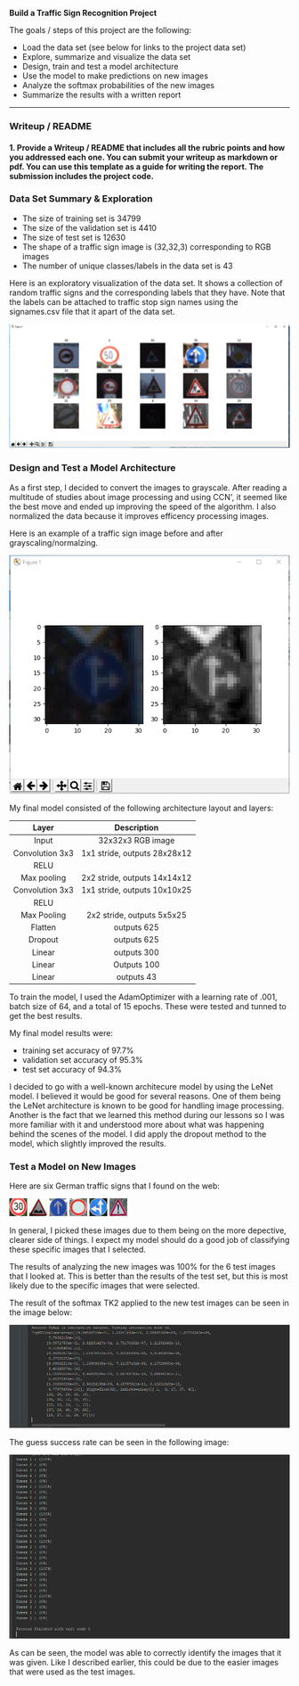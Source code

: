 **Build a Traffic Sign Recognition Project**

The goals / steps of this project are the following:
* Load the data set (see below for links to the project data set)
* Explore, summarize and visualize the data set
* Design, train and test a model architecture
* Use the model to make predictions on new images
* Analyze the softmax probabilities of the new images
* Summarize the results with a written report


[//]: # (Image References)

[image1]: ./Output_Images/Data_Exploration_result.png "Visualization"
[image2]: ./Output_Images/Pre_Processing_Result.png "PreProcessing"
[image3]: ./new_images/Image1.png "Random Noise"
[image4]: ./new_images/Image2.png "Traffic Sign 1"
[image5]: ./new_images/Image3.png "Traffic Sign 2"
[image6]: ./new_images/Image4.png "Traffic Sign 3"
[image7]: ./new_images/Image5.png "Traffic Sign 4"
[image8]: ./new_images/Image6.png "Traffic Sign 5"
[image9]: ./Output_Images/Softmax_TK2_Values.png "Visualization"
[image10]: ./Output_Images/Guess_Success_Softmax.png "Visualization"

---
### Writeup / README

#### 1. Provide a Writeup / README that includes all the rubric points and how you addressed each one. You can submit your writeup as markdown or pdf. You can use this template as a guide for writing the report. The submission includes the project code.

### Data Set Summary & Exploration

* The size of training set is 34799
* The size of the validation set is 4410
* The size of test set is 12630
* The shape of a traffic sign image is (32,32,3) corresponding to RGB images
* The number of unique classes/labels in the data set is 43

Here is an exploratory visualization of the data set. It shows a collection of random traffic signs and the corresponding labels that they have. Note that the labels can be attached to traffic stop sign names using the signames.csv file that it apart of the data set.


![alt text][image1]

### Design and Test a Model Architecture

As a first step, I decided to convert the images to grayscale. After reading a multitude of studies about image processing and using CCN', it seemed like the best move and ended up improving the speed of the algorithm. I also normalized the data because it improves efficency processing images. 

Here is an example of a traffic sign image before and after grayscaling/normalzing.

![alt text][image2]

My final model consisted of the following architecture layout and layers:

| Layer         		|     Description	        					| 
|:---------------------:|:---------------------------------------------:| 
| Input         		| 32x32x3 RGB image   							| 
| Convolution 3x3     	| 1x1 stride, outputs 28x28x12 	|
| RELU					|												|
| Max pooling	      	| 2x2 stride,  outputs 14x14x12 				|
| Convolution 3x3	    | 1x1 stride, outputs 10x10x25      									|
| RELU   |             |                                    
| Max Pooling        | 2x2 stride, outputs 5x5x25          |
| Flatten 		| outputs 625        									|
| Dropout				| outputs 625        									|
| Linear						|		outputs 300										|
|	Linear					|		Outputs 100										|
| Linear     | outputs 43           |
 
To train the model, I used the AdamOptimizer with a learning rate of .001, batch size of 64, and a total of 15 epochs. These were tested and tunned to get the best results. 
 
My final model results were:
* training set accuracy of 97.7%
* validation set accuracy of 95.3%
* test set accuracy of 94.3%

I decided to go with a well-known architecure model by using the LeNet model. I believed it would be good for several reasons. One of them being the LeNet architecture is known to be good for handling image processing. Another is the fact that we learned this method during our lessons so I was more familiar with it and understood more about what was happening behind the scenes of the model. I did apply the dropout method to the model, which slightly improved the results. 

### Test a Model on New Images

Here are six German traffic signs that I found on the web:

![alt text][image3] ![alt text][image4] ![alt text][image5] 
![alt text][image6] ![alt text][image7] ![alt text][image8]

In general, I picked these images due to them being on the more depective, clearer side of things. I expect my model should do a good job of classifying these specific images that I selected. 

The results of analyzing the new images was 100% for the 6 test images that I looked at. This is better than the results of the test set, but this is most likely due to the specific images that were selected. 

The result of the softmax TK2 applied to the new test images can be seen in the image below:


![alt text][image9]


The guess success rate can be seen in the following image:

![alt text][image10]



As can be seen, the model was able to correctly identify the images that it was given. Like I described earlier, this could be due to the easier images that were used as the test images. 




